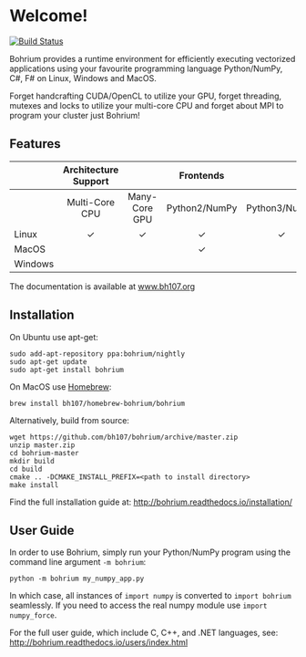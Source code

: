 Welcome!
========

[![Build Status](https://travis-ci.org/bh107/bohrium.svg?branch=master)](https://travis-ci.org/bh107/bohrium)

Bohrium provides a runtime environment for efficiently executing vectorized applications using your favourite programming language Python/NumPy, C#, F# on Linux, Windows and MacOS.

Forget handcrafting CUDA/OpenCL to utilize your GPU, forget threading, mutexes and locks to utilize your multi-core CPU and forget about MPI to program your cluster just Bohrium!

Features
--------
|           | Architecture Support                   || Frontends                                 |||||
|-----------|:---------------:|:---------------------:|:-------------:|:-------------:|:---:|:--:|:--:|
|           |  Multi-Core CPU | Many-Core GPU         | Python2/NumPy | Python3/NumPy | C++ | C# | F# |
| Linux     |  ✓              | ✓                     | ✓             | ✓             | ✓   | ✓  | ✓  |
| MacOS     |                 |                       | ✓             |               | ✓   | ✓  | ✓  |
| Windows   |                 |                       |               |               |     |    |    |

The documentation is available at www.bh107.org

Installation
------------
On Ubuntu use apt-get:
```
sudo add-apt-repository ppa:bohrium/nightly
sudo apt-get update
sudo apt-get install bohrium
```

On MacOS use [Homebrew](https://brew.sh):
```
brew install bh107/homebrew-bohrium/bohrium
```

Alternatively, build from source:
```
wget https://github.com/bh107/bohrium/archive/master.zip
unzip master.zip
cd bohrium-master
mkdir build
cd build
cmake .. -DCMAKE_INSTALL_PREFIX=<path to install directory>
make install
```

Find the full installation guide at: http://bohrium.readthedocs.io/installation/


User Guide
----------

In order to use Bohrium, simply run your Python/NumPy program using the command line argument `-m bohrium`:
```
python -m bohrium my_numpy_app.py
```
In which case, all instances of `import numpy` is converted to `import bohrium` seamlessly. If you need to access the real numpy module use `import numpy_force`.

For the full user guide, which include C, C++, and .NET languages, see: http://bohrium.readthedocs.io/users/index.html



